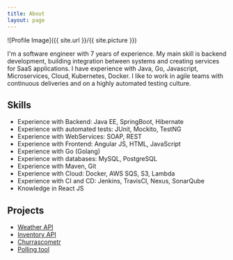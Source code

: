 ```yaml
---
title: About
layout: page
---
```

![Profile Image]({{ site.url }}/{{ site.picture }})

<p>I'm a software engineer with 7 years of experience. My main skill is backend development, building integration between systems and creating services for SaaS applications. I have experience with Java, Go, Javascript, Microservices, Cloud, Kubernetes, Docker. I like to work in agile teams with continuous deliveries and on a highly automated testing culture.</p>

<h2>Skills</h2>

<ul class="skill-list">
	<li>Experience with Backend: Java EE, SpringBoot, Hibernate</li>
	<li>Experience with automated tests: JUnit, Mockito, TestNG</li>
	<li>Experience with WebServices: SOAP, REST</li>
	<li>Experience with Frontend: Angular JS, HTML, JavaScript</li>
	<li>Experience with Go (Golang)</li>
	<li>Experience with databases: MySQL, PostgreSQL</li>
	<li>Experience with Maven, Git</li>
	<li>Experience with Cloud: Docker, AWS SQS, S3, Lambda</li>
	<li>Experience with CI and CD: Jenkins, TravisCI, Nexus, SonarQube</li>
	<li>Knowledge in React JS</li>
</ul>

<h2>Projects</h2>

<ul>
	<li><a href="https://github.com/robertoduessmann/weather-api">Weather API</a></li>
	<li><a href="https://github.com/robertoduessmann/inventory">Inventory API</a></li>
	<li><a href="https://github.com/robertoduessmann/churrascometro">Churrascometr</a></li>
	<li><a href="https://github.com/robertoduessmann/polling">Polling tool</a></li>
</ul>
